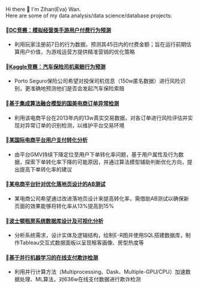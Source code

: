 Hi there 👋 I'm Zihan(Eva) Wan.   
Here are some of my data analysis/data science/database projects:
#### :file_folder:[DC竞赛：模拟经营类手游用户付费行为预测](https://github.com/ZihanWan97/Data-Analysis-Projects/tree/main/DC%E7%AB%9E%E8%B5%9B%EF%BC%9A%E6%A8%A1%E6%8B%9F%E7%BB%8F%E8%90%A5%E7%B1%BB%E6%89%8B%E6%B8%B8%E7%94%A8%E6%88%B7%E4%BB%98%E8%B4%B9%E8%A1%8C%E4%B8%BA%E9%A2%84%E6%B5%8B)  
- 利用玩家注册前7日的行为数据，预测其45日内的付费金额；旨在运行前期估算用户价值，为游戏运营方提供精准营销的优化策略
#### :file_folder:[Kaggle竞赛：汽车保险司机索赔行为预测](https://github.com/ZihanWan97/Data-Analysis-Projects/tree/main/Kaggle%E7%AB%9E%E8%B5%9B%EF%BC%9A%E6%B1%BD%E8%BD%A6%E4%BF%9D%E9%99%A9%E5%8F%B8%E6%9C%BA%E7%B4%A2%E8%B5%94%E8%A1%8C%E4%B8%BA%E9%A2%84%E6%B5%8B)
- Porto Seguro保险公司希望对投保司机信息（150w匿名数据）进行风险识别，更准确地预测他们是否会发起汽车保险索赔
#### :file_folder:[基于集成算法融合模型的国美电商订单异常检测](https://github.com/ZihanWan97/Data-Analysis-Projects/tree/main/%E5%9F%BA%E4%BA%8E%E9%9B%86%E6%88%90%E7%AE%97%E6%B3%95%E8%9E%8D%E5%90%88%E6%A8%A1%E5%9E%8B%E7%9A%84%E5%9B%BD%E7%BE%8E%E7%94%B5%E5%95%86%E8%AE%A2%E5%8D%95%E5%BC%82%E5%B8%B8%E6%A3%80%E6%B5%8B)
- 利用该电商平台在2013年内的13w真实交易数据，对各订单进行风险评估并实现对异常订单的识别检测，以维护平台交易环境
#### :file_folder:[某国际电商平台用户支付转化分析](https://github.com/ZihanWan97/Data-Analysis-Projects/tree/main/%E6%9F%90%E5%9B%BD%E9%99%85%E7%94%B5%E5%95%86%E5%B9%B3%E5%8F%B0%E7%94%A8%E6%88%B7%E6%94%AF%E4%BB%98%E8%BD%AC%E5%8C%96%E5%88%86%E6%9E%90)
- 由平台GMV持续下降定位至用户下单转化率问题，基于用户属性及行为数据，探索下单转化率下降的可能原因，并通过算法模型辅助判断优化方向，提出提高下单转化率的建议
#### :file_folder:[某电商平台针对优化落地页设计的AB测试](https://github.com/ZihanWan97/Data-Analysis-Projects/tree/main/%E6%9F%90%E7%94%B5%E5%95%86%E5%B9%B3%E5%8F%B0%E9%92%88%E5%AF%B9%E4%BC%98%E5%8C%96%E8%90%BD%E5%9C%B0%E9%A1%B5%E8%AE%BE%E8%AE%A1%E7%9A%84AB%E6%B5%8B%E8%AF%95)
- 某电商公司希望通过改进落地页设计来提高转化率，需借助AB测试以确保新页面的效果能够将转化率从13%提高到15%
#### :file_folder:[波士顿租房系统数据库设计及可视化分析](https://github.com/ZihanWan97/Northeastern-University-Course-Projects/tree/main/DAMG6210%20Data%20Management%20and%20Database%20Design/Final-Project)
- 分析系统需求，设计实体及逻辑结构，绘制E-R图并使用SQL搭建数据库，制作Tableau交互式数据面板以呈现租客画像、房型热度等
#### :file_folder:[基于并行机器学习的在线支付欺诈检测](https://github.com/ZihanWan97/Northeastern-University-Course-Projects/tree/main/CSYE7105%20High%20Performance%20Parallel%20Machine%20Learning%20and%20AI/Final-Project)
- 利用并行计算方法（Multiprocessing、Dask、Multiple-GPU/CPU）加速数据处理、ML算法，对636w在线支付数据进行欺诈检测



